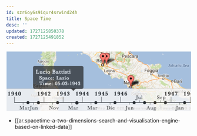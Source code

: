 ```yaml
---
id: szr6oy6s9iqur4srwind24h
title: Space Time
desc: ''
updated: 1727125850378
created: 1727125491852
---
```



![](/assets/images/2024-09-23-14-09-52.png)

- [[ar.spacetime-a-two-dimensions-search-and-visualisation-engine-based-on-linked-data]]